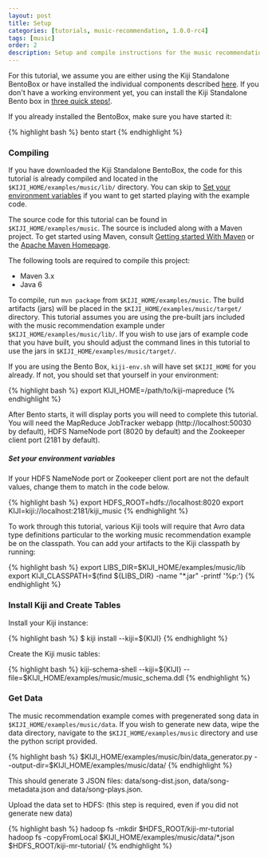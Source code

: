 ```yaml
---
layout: post
title: Setup
categories: [tutorials, music-recommendation, 1.0.0-rc4]
tags: [music]
order: 2
description: Setup and compile instructions for the music recommendation tutorial.
---
```

For this tutorial, we assume you are either using the Kiji Standalone BentoBox or
have installed the individual components described [here](http://www.kiji.org/getstarted/).
If you don\'t have a working environment yet, you can install the Kiji
Standalone Bento box in [three quick steps!](http://www.kiji.org/#tryit).

If you already installed the BentoBox, make sure you have started it:

<div class="userinput">
{% highlight bash %}
bento start
{% endhighlight %}
</div>

### Compiling

If you have downloaded the Kiji Standalone BentoBox, the code for this tutorial
is already compiled and located in the `$KIJI_HOME/examples/music/lib/` directory.
You can skip to [Set your environment variables](link-to-header-below) if you want
to get started playing with the example code.


The source code for this tutorial can be found in `$KIJI_HOME/examples/music`.
The source is included along with a Maven project. To get started using Maven,
consult [Getting started With Maven]({{site.kiji_url}}/get-started-with-maven) or
the [Apache Maven Homepage](http://maven.apache.org/).

The following tools are required to compile this project:
* Maven 3.x
* Java 6

To compile, run `mvn package` from `$KIJI_HOME/examples/music`. The build
artifacts (jars) will be placed in the `$KIJI_HOME/examples/music/target/`
directory. This tutorial assumes you are using the pre-built jars included with
the music recommendation example under `$KIJI_HOME/examples/music/lib/`. If you wish to
use jars of example code that you have built, you should adjust the command
lines in this tutorial to use the jars in `$KIJI_HOME/examples/music/target/`.

If you are using the Bento Box, `kiji-env.sh` will have set `$KIJI_HOME` for you
already. If not, you should set that yourself in your environment:

<div class="userinput">
{% highlight bash %}
export KIJI_HOME=/path/to/kiji-mapreduce
{% endhighlight %}
</div>

After Bento starts, it will display ports you will need to complete this tutorial.
You will need the MapReduce JobTracker webapp (http://localhost:50030 by default), HDFS NameNode port (8020 by default) and the Zookeeper client port (2181 by default).

##### Set your environment variables
If your HDFS NameNode port or Zookeeper client port are not the default values, change them to
match in the code below.

<div class="userinput">
{% highlight bash %}
export HDFS_ROOT=hdfs://localhost:8020
export KIJI=kiji://localhost:2181/kiji_music
{% endhighlight %}
</div>

To work through this tutorial, various Kiji tools will require that Avro data
type definitions particular to the working music recommendation example be on the
classpath. You can add your artifacts to the Kiji classpath by running:

<div class="userinput">
{% highlight bash %}
export LIBS_DIR=$KIJI_HOME/examples/music/lib
export KIJI_CLASSPATH=$(find ${LIBS_DIR} -name "*.jar" -printf '%p:')
{% endhighlight %}
</div>

### Install Kiji and Create Tables

Install your Kiji instance:

<div class="userinput">
{% highlight bash %} $ kiji install --kiji=${KIJI}
{% endhighlight %}
</div>

Create the Kiji music tables:

<div class="userinput">
{% highlight bash %}
kiji-schema-shell --kiji=${KIJI} --file=$KIJI_HOME/examples/music/music_schema.ddl
{% endhighlight %}
</div>


### Get Data
The music recommendation example comes with pregenerated song data in
`$KIJI_HOME/examples/music/data`.  If you wish to generate new data, wipe the data directory,
navigate to the `$KIJI_HOME/examples/music` directory and use the python script provided.

<div class="userinput">
{% highlight bash %}
$KIJI_HOME/examples/music/bin/data_generator.py --output-dir=$KIJI_HOME/examples/music/data/
{% endhighlight %}
</div>

This should generate 3 JSON files: data/song-dist.json, data/song-metadata.json and data/song-plays.json.

Upload the data set to HDFS: (this step is required, even if you did not generate new data)

<div class="userinput">
{% highlight bash %}
hadoop fs -mkdir $HDFS_ROOT/kiji-mr-tutorial
hadoop fs -copyFromLocal $KIJI_HOME/examples/music/data/*.json $HDFS_ROOT/kiji-mr-tutorial/
{% endhighlight %}
</div>

